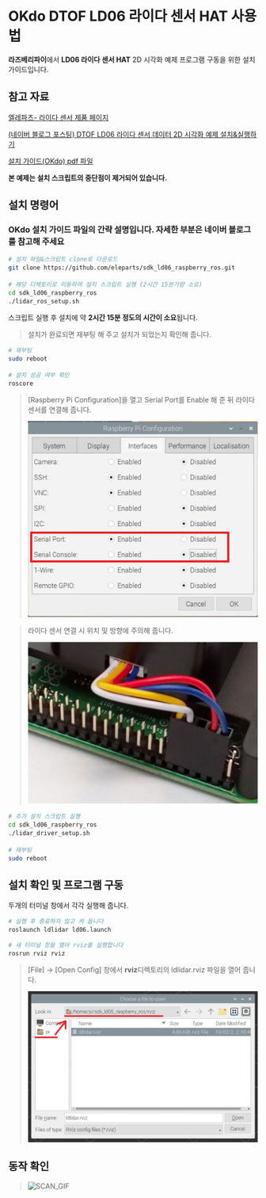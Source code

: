 # OKdo DTOF LD06 라이다 센서 HAT 사용법  

**라즈베리파이**에서 **LD06 라이다 센서 HAT** 2D 시각화 예제 프로그램 구동을 위한 설치 가이드입니다.  

## 참고 자료

[엘레파츠- 라이다 센서 제품 페이지](https://www.eleparts.co.kr/EPXXCNHL)  

[(네이버 블로그 포스팅) DTOF LD06 라이다 센서 데이터 2D 시각화 예제 설치&실행하기](https://blog.naver.com/elepartsblog/222596017902)  

[설치 가이드(OKdo) pdf 파일](https://github.com/eleparts/sdk_ld06_raspberry_ros/blob/main/doc/OKdo-Lidar-get-started-update.pdf)  

**본 예제는 설치 스크립트의 중단점이 제거되어 있습니다.**

## 설치 명령어  

### OKdo 설치 가이드 파일의 간략 설명입니다. 자세한 부분은 네이버 블로그를 참고해 주세요  

```bash
# 설치 파일&스크립트 clone로 다운로드
git clone https://github.com/eleparts/sdk_ld06_raspberry_ros.git

# 해당 디렉토리로 이동하여 설치 스크립트 실행 (2시간 15분가량 소요)
cd sdk_ld06_raspberry_ros
./lidar_ros_setup.sh
```  
  
스크립트 실행 후 설치에 약 **2시간 15분 정도의 시간이 소요**됩니다.  
  
> 설치가 완료되면 재부팅 해 주고 설치가 되었는지 확인해 줍니다.  
  
```bash  
# 재부팅  
sudo reboot  
  
# 설치 성공 여부 확인  
roscore  
```  
  
> [Raspberry Pi Configuration]을 열고 Serial Port를 Enable 해 준 뒤 라이다 센서를 연결해 줍니다.  
>  
> ![Raspberry_Pi_Configuration](./img/1.Raspberry_Pi_Configuration.png)  
  
> 라이다 센서 연결 시 위치 및 방향에 주의해 줍니다.  
>  
> ![lidar_GPIO](./img/2.lidar_GPIO.png)  
  
```bash  
# 추가 설치 스크립트 실행  
cd sdk_ld06_raspberry_ros  
./lidar_driver_setup.sh  
  
# 재부팅  
sudo reboot  
```  
  
## 설치 확인 및 프로그램 구동  
  
두개의 터미널 창에서 각각 실행해 줍니다.  
  
```bash  
# 실행 후 종료하지 않고 켜 둡니다  
roslaunch ldlidar ld06.launch  
```  
  
```bash  
# 새 터미널 창을 열어 rviz를 실행합니다  
rosrun rviz rviz  
```  

> [File] -> [Open Config] 창에서 **rviz**디렉토리의 ldlidar.rviz 파일을 열어 줍니다.  
>  
>![ldlidar_rviz_OPEN](./img/3.ldlidar_rviz.png)  
  
## 동작 확인
  
>![SCAN_GIF](./img/4.lidar_scan.gif)  
